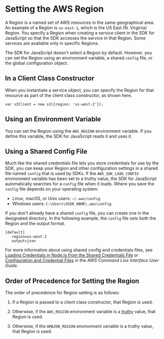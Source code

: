 # Setting the AWS Region<a name="setting-region"></a>

A Region is a named set of AWS resources in the same geographical area\. An example of a Region is `us-east-1`, which is the US East \(N\. Virginia\) Region\. You specify a Region when creating a service client in the SDK for JavaScript so that the SDK accesses the service in that Region\. Some services are available only in specific Regions\.

The SDK for JavaScript doesn't select a Region by default\. However, you can set the Region using an environment variable, a shared `config` file, or the global configuration object\.

## In a Client Class Constructor<a name="setting-region-constructor"></a>

When you instantiate a service object, you can specify the Region for that resource as part of the client class constructor, as shown here\.

```
var s3Client = new s3({region: 'us-west-2'});
```

## Using an Environment Variable<a name="setting-region-environment-variable"></a>

You can set the Region using the `AWS_REGION` environment variable\. If you define this variable, the SDK for JavaScript reads it and uses it\.

## Using a Shared Config File<a name="setting-region-config-file"></a>

Much like the shared credentials file lets you store credentials for use by the SDK, you can keep your Region and other configuration settings in a shared file named `config` that is used by SDKs\. If the `AWS_SDK_LOAD_CONFIG` environment variable has been set to a truthy value, the SDK for JavaScript automatically searches for a `config` file when it loads\. Where you save the `config` file depends on your operating system:
+ Linux, macOS, or Unix users: `~/.aws/config`
+ Windows users: `C:\Users\USER_NAME\.aws\config`

If you don't already have a shared `config` file, you can create one in the designated directory\. In the following example, the `config` file sets both the Region and the output format\.

```
[default]
   region=us-west-2
   output=json
```

For more information about using shared config and credentials files, see [Loading Credentials in Node\.js from the Shared Credentials File](loading-node-credentials-shared.md) or [Configuration and Credential Files](https://docs.aws.amazon.com/cli/latest/userguide/cli-config-files.html) in the *AWS Command Line Interface User Guide*\.

## Order of Precedence for Setting the Region<a name="setting-region-order-of-precedence"></a>

The order of precedence for Region setting is as follows:

1. If a Region is passed to a client class constructor, that Region is used\.

1. Otherwise, if the `AWS_REGION` environment variable is a [truthy](https://developer.mozilla.org/en-US/docs/Glossary/Truthy) value, that Region is used\.

1. Otherwise, if the `AMAZON_REGION` environment variable is a truthy value, that Region is used\.